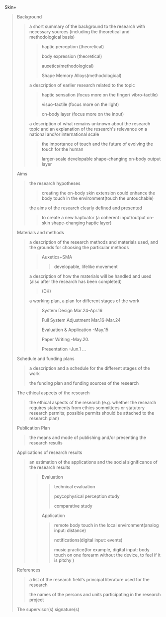 Skin+
>Background
>>a short summary of the background to the research with necessary sources (including the theoretical and methodological basis)
>>>haptic perception (theoretical)
>>>>
>>>body expression (theoretical)
>>>>
>>>auxetics(methodological)
>>>>
>>>Shape Memory Alloys(methodological)
>>>>
>>a description of earlier research related to the topic
>>>haptic sensation (focus more on the finger/ vibro-tactile)
>>>>
>>>visuo-tactile (focus more on the light)
>>>>
>>>on-body layer (focus more on the input)
>>>>
>>a description of what remains unknown about the research topic and an explanation of the research's relevance on a national and/or international scale
>>>the importance of touch and the future of evolving the touch for the human
>>>>
>>>larger-scale developable shape-changing on-body output layer
>>>>
>Aims
>>the research hypotheses
>>>creating the on-body skin extension could enhance the body touch in the environment(touch the untouchable)
>>>>
>>the aims of the research clearly defined and presented
>>>to create a new haptuator (a coherent input/output on-skin shape-changing haptic layer)
>>>>
>Materials and methods
>>a description of the research methods and materials used, and the grounds for choosing the particular methods
>>>Auxetics+SMA
>>>>developable, lifelike movement
>>>
>>a description of how the materials will be handled and used (also after the research has been completed)
>>>(DK)
>>>
>>a working plan, a plan for different stages of the work
>>>
>>>System Design Mar.24-Apr.16
>>>
>>>Full System Adjustment Mar.16-Mar.24
>>>
>>>Evaluation & Application -May.15
>>>
>>>Paper Writing  -May.20.
>>>
>>>Presentation  -Jun.1 ...
>>>
>Schedule and funding plans
>>a description and a schedule for the different stages of the work
>>>
>>the funding plan and funding sources of the research
>>>
>The ethical aspects of the research
>>the ethical aspects of the research (e.g. whether the research requires statements from ethics sommittees or statutory research permits; possible permits should be attached to the research plan)
>>>
>Publication Plan
>>the means and mode of publishing and/or presenting the research results
>>>
>Applications of research results
>>an estimation of the applications and the social significance of the research results
>>>Evaluation
>>>>technical evaluation
>>>>
>>>>psycophysical perception study
>>>>
>>>>comparative study
>>>>
>>>Application
>>>>remote body touch in the local environment(analog input: distance)
>>>>
>>>>notifications(digital input: events)
>>>>
>>>>music practice(for example, digital input: body touch on one forearm without the device, to feel if it is pitchy )
>>>>
>References
>>
>>a list of the research field's principal literature used for the research
>>>
>>the names of the persons and units participating in the research project
>>>
>The supervisor(s) signature(s)
